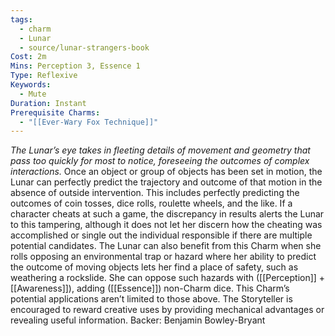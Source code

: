 ```yaml
---
tags:
  - charm
  - Lunar
  - source/lunar-strangers-book
Cost: 2m
Mins: Perception 3, Essence 1
Type: Reflexive
Keywords:
  - Mute
Duration: Instant
Prerequisite Charms:
  - "[[Ever-Wary Fox Technique]]"
---
```

*The Lunar’s eye takes in fleeting details of movement and geometry that pass too quickly for most to notice, foreseeing the outcomes of complex interactions.*
Once an object or group of objects has been set in motion, the Lunar can perfectly predict the trajectory and outcome of that motion in the absence of outside intervention. This includes perfectly predicting the outcomes of coin tosses, dice rolls, roulette wheels, and the like. If a character cheats at such a game, the discrepancy in results alerts the Lunar to this tampering, although it does not let her discern how the cheating was accomplished or single out the individual responsible if there are multiple potential candidates.
The Lunar can also benefit from this Charm when she rolls opposing an environmental trap or hazard where her ability to predict the outcome of moving objects lets her find a place of safety, such as weathering a rockslide. She can oppose such hazards with ([[Perception]] + [[Awareness]]), adding ([[Essence]]) non-Charm dice.
This Charm’s potential applications aren’t limited to those above. The Storyteller is encouraged to reward creative uses by providing mechanical advantages or revealing useful information.
Backer: Benjamin Bowley-Bryant